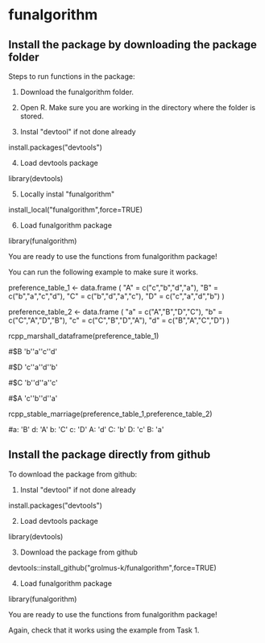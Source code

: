# funalgorithm

## Install the package by downloading the package folder

Steps to run functions in the package:

1. Download the funalgorithm folder.

2. Open R. Make sure you are working in the directory where the folder is stored.

3. Instal "devtool" if not done already

  install.packages("devtools")
  
4. Load devtools package

  library(devtools)
  
5. Locally instal "funalgorithm" 

  install_local("funalgorithm",force=TRUE)

6. Load funalgorithm package

  library(funalgorithm)

You are ready to use the functions from funalgorithm package!

You can run the following example to make sure it works.

preference_table_1 <- data.frame (
"A" = c("c","b","d","a"),
"B" = c("b","a","c","d"),
"C" = c("b","d","a","c"),
"D" = c("c","a","d","b")
)

preference_table_2 <- data.frame (
"a" = c("A","B","D","C"),
"b" = c("C","A","D","B"),
"c" = c("C","B","D","A"),
"d" = c("B","A","C","D")
)


rcpp_marshall_dataframe(preference_table_1)

#$B        'b''a''c''d'

#$D        'c''a''d''b'

#$C        'b''d''a''c'

#$A        'c''b''d''a'

rcpp_stable_marriage(preference_table_1,preference_table_2)

#a:   'B' d:   'A' b:   'C' c:   'D' A:   'd' C:   'b' D:   'c' B:   'a'

## Install the package directly from github

To download the package from github:
1. Instal "devtool" if not done already

  install.packages("devtools")
  
2. Load devtools package

  library(devtools)

3. Download the package from github

  devtools::install_github("grolmus-k/funalgorithm",force=TRUE)
  
4. Load funalgorithm package

  library(funalgorithm)

You are ready to use the functions from funalgorithm package!

Again, check that it works using the example from Task 1.
